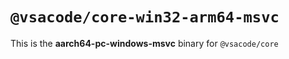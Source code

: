 # `@vsacode/core-win32-arm64-msvc`

This is the **aarch64-pc-windows-msvc** binary for `@vsacode/core`
